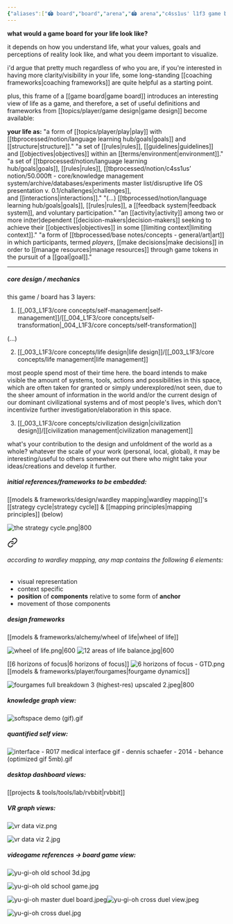 ```yaml
---
{"aliases":["🏟 board","board","arena","🏟 arena","c4ss1us' l1f3 game board","L1F3 game board v.0.1"],"created in":"2022-03-31T14:27:01-03:00","last tended to":"2024-07-20T18:24:43-03:00","tags":["prototype","🌱"],"created":"2022-03-31T14:27:01.832-03:00","updated":"2025-01-22T15:26:38.412-03:00","notestage":["🌱"],"dg-publish":true,"permalink":"/006-toolkit/003-board/","dgPassFrontmatter":true}
---
```


**what would a game board for your life look like?**

it depends on how you understand life, what your values, goals and perceptions of reality look like, and what you deem important to visualize.

i'd argue that pretty much regardless of who you are, if you're interested in having more clarity/visibility in your life, some long-standing [[coaching frameworks\|coaching frameworks]] are quite helpful as a starting point.

plus, this frame of a [[game board\|game board]] introduces an interesting view of life as a game, and therefore, a set of useful definitions and frameworks from [[topics/player/game design\|game design]] become available:

**your life as:**
"a form of [[topics/player/play\|play]] with [[tbprocessed/notion/language learning hub/goals\|goals]] and [[structure\|structure]]."
"a set of [[rules\|rules]], [[guidelines\|guidelines]] and [[objectives\|objectives]] within an [[terms/environment\|environment]]."
"a set of [[tbprocessed/notion/language learning hub/goals\|goals]], [[rules\|rules]], [[tbprocessed/notion/c4ss1us’ notion/50.000ft - core/knowledge management system/archive/databases/experiments master list/disruptive life OS presentation v. 0.1/challenges\|challenges]], and [[interactions\|interactions]]."
"(...) [[tbprocessed/notion/language learning hub/goals\|goals]], [[rules\|rules]], a [[feedback system\|feedback system]], and voluntary participation."
"an [[activity\|activity]] among two or more in(ter)dependent [[decision-makers\|decision-makers]] seeking to achieve their [[objectives\|objectives]] in some [[limiting context\|limiting context]]."
"a form of [[tbprocessed/base notes/concepts - general/art\|art]] in which participants, termed _players_, [[make decisions\|make decisions]] in order to [[manage resources\|manage resources]] through game tokens in the pursuit of a [[goal\|goal]]."

---
##### core design / mechanics

this game / board has 3 layers:

1) [[_003_L1F3/core concepts/self-management\|self-management]]/[[_004_L1F3/core concepts/self-transformation\|_004_L1F3/core concepts/self-transformation]]

(...)

2) [[_003_L1F3/core concepts/life design\|life design]]/[[_003_L1F3/core concepts/life management\|life management]]

most people spend most of their time here. the board intends to make visible the amount of systems, tools, actions and possibilities in this space, which are often taken for granted or simply underexplored/not seen, due to the sheer amount of information in the world and/or the current design of our dominant civilizational systems and of most people's lives, which don't incentivize further investigation/elaboration in this space.

3) [[_003_L1F3/core concepts/civilization design\|civilization design]]/[[civilization management\|civilization management]]

what's your contribution to the design and unfoldment of the world as a whole? whatever the scale of your work (personal, local, global), it may be interesting/useful to others somewhere out there who might take your ideas/creations and develop it further.

##### initial references/frameworks to be embedded:

[[models & frameworks/design/wardley mapping\|wardley mapping]]'s [[strategy cycle\|strategy cycle]] & [[mapping principles\|mapping principles]] (below)

![the strategy cycle.png|800](/img/user/images/models%20&%20frameworks/the%20strategy%20cycle.png)


<div class="transclusion internal-embed is-loaded"><a class="markdown-embed-link" href="/models-and-frameworks/design/wardley-mapping/#according-to-wardley-mapping-any-map-contains-the-following-6-elements" aria-label="Open link"><svg xmlns="http://www.w3.org/2000/svg" width="24" height="24" viewBox="0 0 24 24" fill="none" stroke="currentColor" stroke-width="2" stroke-linecap="round" stroke-linejoin="round" class="svg-icon lucide-link"><path d="M10 13a5 5 0 0 0 7.54.54l3-3a5 5 0 0 0-7.07-7.07l-1.72 1.71"></path><path d="M14 11a5 5 0 0 0-7.54-.54l-3 3a5 5 0 0 0 7.07 7.07l1.71-1.71"></path></svg></a><div class="markdown-embed">



###### according to wardley mapping, any map contains the following 6 elements:


- visual representation
- context specific
- **position** of **components** relative to some form of **anchor**
- movement of those components


</div></div>


##### design frameworks

[[models & frameworks/alchemy/wheel of life\|wheel of life]]

![wheel of life.png|600](/img/user/assets/wheel%20of%20life.png)
![12 areas of life balance.jpg|600](/img/user/assets/12%20areas%20of%20life%20balance.jpg)

[[6 horizons of focus\|6 horizons of focus]]
![6 horizons of focus - GTD.png](/img/user/assets/6%20horizons%20of%20focus%20-%20GTD.png)
[[models & frameworks/player/fourgames\|fourgame dynamics]]

![fourgames full breakdown 3 (highest-res) upscaled 2.jpeg|800](/img/user/assets/fourgames%20full%20breakdown%203%20(highest-res)%20upscaled%202.jpeg)

##### knowledge graph view:

![softspace demo (gif).gif](/img/user/assets/softspace%20demo%20(gif).gif)

##### quantified self view:

![interface - R017 medical interface gif - dennis schaefer - 2014 - behance (optimized gif 5mb).gif](/img/user/assets/interface%20-%20R017%20medical%20interface%20gif%20-%20dennis%20schaefer%20-%202014%20-%20behance%20(optimized%20gif%205mb).gif)

##### desktop dashboard views:

[[projects & tools/tools/lab/rvbbit\|rvbbit]]

##### VR graph views:

![vr data viz.png](/img/user/assets/vr%20data%20viz.png)

![vr data viz 2.jpg](/img/user/assets/vr%20data%20viz%202.jpg)

##### videogame references -> board game view:

![yu-gi-oh old school 3d.jpg](/img/user/assets/yu-gi-oh%20old%20school%203d.jpg)

![yu-gi-oh old school game.jpg](/img/user/assets/yu-gi-oh%20old%20school%20game.jpg)

![yu-gi-oh master duel board.jpeg](/img/user/assets/yu-gi-oh%20master%20duel%20board.jpeg)![yu-gi-oh cross duel view.jpeg](/img/user/assets/yu-gi-oh%20cross%20duel%20view.jpeg)

![yu-gi-oh cross duel.jpg](/img/user/assets/yu-gi-oh%20cross%20duel.jpg)
